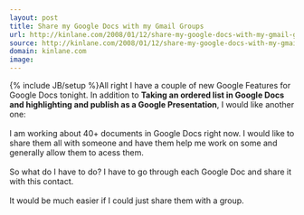 ```yaml
---
layout: post
title: Share my Google Docs with my Gmail Groups
url: http://kinlane.com/2008/01/12/share-my-google-docs-with-my-gmail-groups/
source: http://kinlane.com/2008/01/12/share-my-google-docs-with-my-gmail-groups/
domain: kinlane.com
image: 
---
```

{% include JB/setup %}All right I have a couple of new Google Features for Google Docs tonight.  In addition to <span style="font-weight: bold;">Taking an ordered list in Google Docs and highlighting and publish as a Google Presentation</span><span>, I would like another one:<br /><br />I am working about 40+ documents in Google Docs right now.  I would like to share them all with someone and have them help me work on some and generally allow them to acess them.<br /><br />So what do I have to do?  I have to go through each Google Doc and share it with this contact.<br /><br />It would be much easier if I could just share them with a group.<br /><br /> <br /></span>